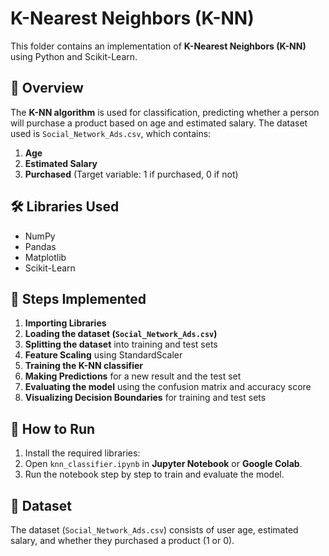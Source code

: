 # K-Nearest Neighbors (K-NN)

This folder contains an implementation of **K-Nearest Neighbors (K-NN)** using Python and Scikit-Learn.

## 📌 Overview
The **K-NN algorithm** is used for classification, predicting whether a person will purchase a product based on age and estimated salary. The dataset used is `Social_Network_Ads.csv`, which contains:  
1. **Age**  
2. **Estimated Salary**  
3. **Purchased** (Target variable: 1 if purchased, 0 if not)

## 🛠 Libraries Used
- NumPy  
- Pandas  
- Matplotlib  
- Scikit-Learn  

## 🔧 Steps Implemented
1. **Importing Libraries**  
2. **Loading the dataset (`Social_Network_Ads.csv`)**  
3. **Splitting the dataset** into training and test sets  
4. **Feature Scaling** using StandardScaler  
5. **Training the K-NN classifier**  
6. **Making Predictions** for a new result and the test set  
7. **Evaluating the model** using the confusion matrix and accuracy score  
8. **Visualizing Decision Boundaries** for training and test sets  

## 🚀 How to Run
1. Install the required libraries:  
2. Open `knn_classifier.ipynb` in **Jupyter Notebook** or **Google Colab**.  
3. Run the notebook step by step to train and evaluate the model.

## 📂 Dataset
The dataset (`Social_Network_Ads.csv`) consists of user age, estimated salary, and whether they purchased a product (1 or 0).

